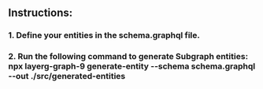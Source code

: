 ## Instructions:

### 1. Define your entities in the schema.graphql file.
### 2. Run the following command to generate Subgraph entities: npx layerg-graph-9 generate-entity --schema schema.graphql --out ./src/generated-entities